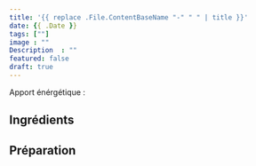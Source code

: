 ```yaml
---
title: '{{ replace .File.ContentBaseName "-" " " | title }}'
date: {{ .Date }}
tags: [""]
image : ""
Description  : ""
featured: false
draft: true
---
```


Apport énérgétique :

## Ingrédients 

## Préparation